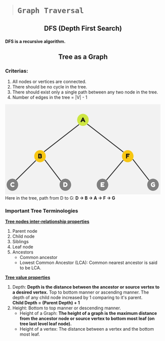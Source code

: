 > # **```Graph Traversal```**

## <p align="center">DFS (Depth First Search)</p>

**DFS is a recursive algorithm.**

## <p align="center">Tree as a Graph</p>

### Criterias:
1. All nodes or vertices are connected.
2. There should be no cycle in the tree.
3. There should exist only a single path between any two node in the tree. 
4. Number of edges in the tree = |V| - 1 

![](tree_graph.jpg)  
Here in the tree, path from D to G: **D → B → A → F → G**

### Important Tree Terminologies
<ins>**Tree nodes inter-relationship properties**</ins>
1. Parent node
2. Child node
3. Siblings
4. Leaf node
5. Ancestors
   - Common ancestor
   - Lowest Common Ancestor (LCA): Common nearest ancestor is said to be LCA.

<ins>**Tree value properties**</ins>
1. Depth: **Depth is the distance between the ancestor or source vertex to a desired vertex.** Top to bottom manner or ascending manner. The depth of any child node increased by 1 comparing to it's parent.  
      **Child Depth = (Parent Depth) + 1**
2. Height: Bottom to top manner or descending manner. 
      - Height of a Graph: **The height of a graph is the maximum distance from the ancestor node or source vertex to bottom most leaf (on tree last level leaf node).**
      - Height of a vertex: The distance between a vertex and the bottom most leaf.  


